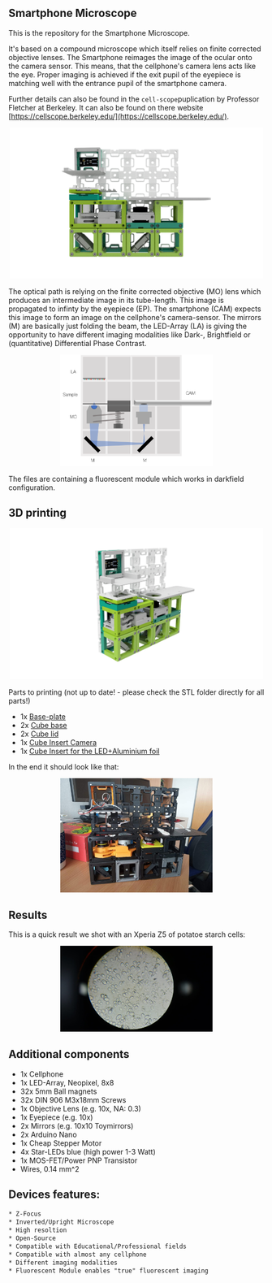 ## Smartphone Microscope
This is the repository for the Smartphone Microscope. 

It's based on a compound microscope which itself relies on finite corrected objective lenses. The Smartphone reimages the image of the ocular onto the camera sensor. This means, that the cellphone's camera lens acts like the eye. Proper imaging is achieved if the exit pupil of the eyepiece is matching well with the entrance pupil of the smartphone camera. 

Further details can also be found in the ```cell-scope```puplication by Professor Fletcher at Berkeley. It can also be found on there website [https://cellscope.berkeley.edu/](https://cellscope.berkeley.edu/). 


<p align="center">
<img src="./IMAGES/Assembly_smartphone_microscope.png" width="500">
</p>

The optical path is relying on the finite corrected objective (MO) lens which produces an intermediate image in its tube-length. This image is propagated to infinty by the eyepiece (EP). The smartphone (CAM) expects this image to form an image on the cellphone's camera-sensor. The mirrors (M) are basically just folding the beam, the LED-Array (LA) is giving the opportunity to have different imaging modalities like Dark-, Brightfield or (quantitative) Differential Phase Contrast.

<p align="center">
<img src="./IMAGES/UC2_OpticalPath_Smartphonemicroscope.png" width="300">
</p>

The files are containing a fluorescent module which works in darkfield configuration.

## 3D printing

<p align="center">
<img src="./IMAGES/Assembly_smartphone_microscope_2.png" width="500">
</p>

Parts to printing (not up to date! - please check the STL folder directly for all parts!) 

* 1x [Base-plate](./STL/INLINE_HOLOGRAM_00_Base_4x1_v0.stl)
* 2x [Cube base](./STL/INLINE_HOLOGRAM_10_Cube_v0.stl)
* 2x [Cube lid](./STL/INLINE_HOLOGRAM_10_Lid_el_v0.stl)
* 1x [Cube Insert Camera](./STL/INLINE_HOLOGRAM_11_Mirror_Adapter_for_RaspiCam.stl)
* 1x [Cube Insert for the LED+Aluminium foil](./STL/INLINE_HOLOGRAM_10_Inlet_LED_Reflector)

In the end it should look like that:

<p align="center">
<img src="./IMAGES/UC2_Printed_Smartphonemicroscope.jpg" width="300">
</p>


## Results 
This is a quick result we shot with an Xperia Z5 of potatoe starch cells:
<p align="center">
<img src="./IMAGES/UC2_Result_Potatoe_Smartphonemicroscope.jpeg" width="300">
</p>


## Additional components
* 1x Cellphone 
* 1x LED-Array, Neopixel, 8x8
* 32x 5mm Ball magnets
* 32x DIN 906 M3x18mm Screws 
* 1x Objective Lens (e.g. 10x, NA: 0.3)
* 1x Eyepiece (e.g. 10x)
* 2x Mirrors (e.g. 10x10 Toymirrors)
* 2x Arduino Nano
* 1x Cheap Stepper Motor
* 4x Star-LEDs blue (high power 1-3 Watt)
* 1x MOS-FET/Power PNP Transistor
* Wires, 0.14 mm^2 

## Devices features:

	* Z-Focus
	* Inverted/Upright Microscope
	* High resoltion
	* Open-Source
	* Compatible with Educational/Professional fields
	* Compatible with almost any cellphone
	* Different imaging modalities 
	* Fluorescent Module enables "true" fluorescent imaging
